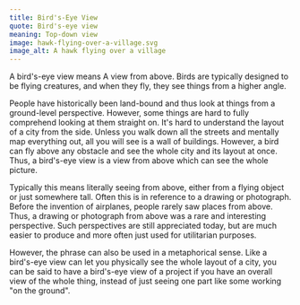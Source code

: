 ```yaml
---
title: Bird's-Eye View
quote: Bird's-eye view
meaning: Top-down view
image: hawk-flying-over-a-village.svg
image_alt: A hawk flying over a village
---
```


A bird's-eye view means A view from above. Birds are typically designed to be flying creatures, and when they fly, they see things from a higher angle.

People have historically been land-bound and thus look at things from a ground-level perspective. However, some things are hard to fully comprehend looking at them straight on. It's hard to understand the layout of a city from the side. Unless you walk down all the streets and mentally map everything out, all you will see is a wall of buildings. However, a bird can fly above any obstacle and see the whole city and its layout at once. Thus, a bird's-eye view is a view from above which can see the whole picture.

Typically this means literally seeing from above, either from a flying object or just somewhere tall. Often this is in reference to a drawing or photograph. Before the invention of airplanes, people rarely saw places from above. Thus, a drawing or photograph from above was a rare and interesting perspective. Such perspectives are still appreciated today, but are much easier to produce and more often just used for utilitarian purposes.

However, the phrase can also be used in a metaphorical sense. Like a bird's-eye view can let you physically see the whole layout of a city, you can be said to have a bird's-eye view of a project if you have an overall view of the whole thing, instead of just seeing one part like some working "on the ground".